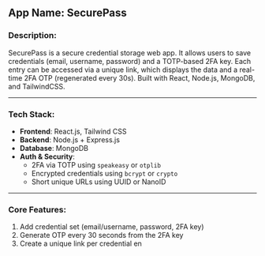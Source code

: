 ## App Name: SecurePass

### Description:
SecurePass is a secure credential storage web app. It allows users to save credentials (email, username, password) and a TOTP-based 2FA key. Each entry can be accessed via a unique link, which displays the data and a real-time 2FA OTP (regenerated every 30s). Built with React, Node.js, MongoDB, and TailwindCSS.

---

### Tech Stack:
- **Frontend**: React.js, Tailwind CSS
- **Backend**: Node.js + Express.js
- **Database**: MongoDB
- **Auth & Security**:
  - 2FA via TOTP using `speakeasy` or `otplib`
  - Encrypted credentials using `bcrypt` or `crypto`
  - Short unique URLs using UUID or NanoID

---

### Core Features:
1. Add credential set (email/username, password, 2FA key)
2. Generate OTP every 30 seconds from the 2FA key
3. Create a unique link per credential en
